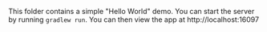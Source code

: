 This folder contains a simple "Hello World" demo. You can start the server
by running `gradlew run`. You can then view the app at http://localhost:16097